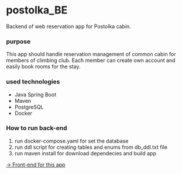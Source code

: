 # postolka_BE
Backend of web reservation app for Postolka cabin.

### purpose
This app should handle reservation management of common cabin for members of climbing club.
Each member can create own account and easily book rooms for the stay.

### used technologies
- Java Spring Boot
- Maven
- PostgreSQL
- Docker

### How to run back-end
1. run docker-compose.yaml for set the database
2. run ddl script for creating tables and enums from db_ddl.txt file
3. run maven install for download dependecies and build app

[-> Front-end for this app](https://github.com/dejv67/postolka_FE)
